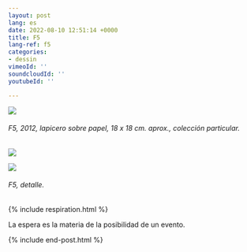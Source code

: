 ```yaml
---
layout: post
lang: es
date: 2022-08-10 12:51:14 +0000
title: F5
lang-ref: f5
categories:
- dessin
vimeoId: ''
soundcloudId: ''
youtubeId: ''

---
```

![](/mepierdoparaver/imgs/f5_b-1-up-a.jpg)

###### _F5_, 2012, lapicero sobre papel, 18 x 18 cm. aprox., colección particular.

![](/mepierdoparaver/imgs/f5_b-1-up-c.jpg)

![](/mepierdoparaver/imgs/f5_b-1-up-b.jpg)

###### _F5_, detalle.

{% include respiration.html %}

La espera es la materia de la posibilidad de un evento.

{% include end-post.html %}